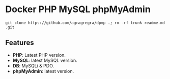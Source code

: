 # Docker PHP MySQL phpMyAdmin

```
git clone https://github.com/agragregra/dpmp .; rm -rf trunk readme.md .git
```

## Features

- **PHP**: Latest PHP version.
- **MySQL**: latest MySQL version.
- **DB**: MySQLi & PDO.
- **phpMyAdmin**: latest version.
